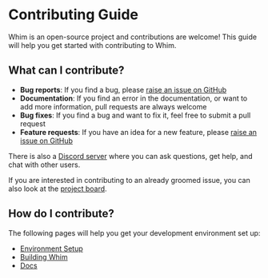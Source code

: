 # Contributing Guide

Whim is an open-source project and contributions are welcome! This guide will help you get started with contributing to Whim.

## What can I contribute?

- **Bug reports**: If you find a bug, please [raise an issue on GitHub](https://github.com/dalyIsaac/Whim/issues/new/choose)
- **Documentation**: If you find an error in the documentation, or want to add more information, pull requests are always welcome
- **Bug fixes**: If you find a bug and want to fix it, feel free to submit a pull request
- **Feature requests**: If you have an idea for a new feature, please [raise an issue on GitHub](https://github.com/dalyIsaac/Whim/issues/new/choose)

There is also a [Discord server](https://discord.gg/gEFq9wr7jb) where you can ask questions, get help, and chat with other users.

If you are interested in contributing to an already groomed issue, you can also look at the [project board](https://github.com/users/dalyIsaac/projects/2/views/7).

## How do I contribute?

The following pages will help you get your development environment set up:

- [Environment Setup](environment-setup.md)
- [Building Whim](building-whim.md)
- [Docs](docs.md)
